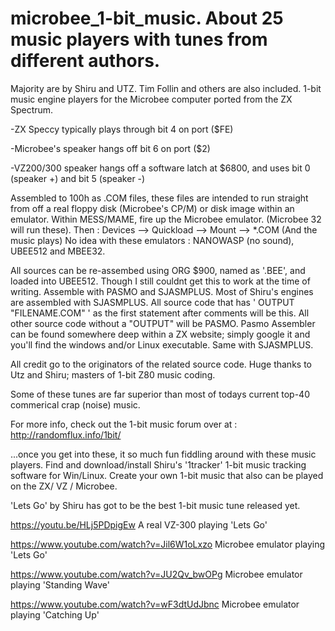 # microbee_1-bit_music. About 25 music players with tunes from different authors.
Majority are by Shiru and UTZ. Tim Follin and others are also included.
1-bit music engine players for the Microbee computer ported from the ZX Spectrum. 

-ZX Speccy typically plays through bit 4 on port ($FE)

-Microbee's speaker hangs off bit 6 on port ($2)

-VZ200/300 speaker hangs off a software latch at $6800, and uses bit 0 (speaker +) and bit 5 (speaker -)


Assembled to 100h as .COM files, these files are intended to run straight from off a real floppy disk (Microbee's CP/M) or disk image within an emulator.
Within MESS/MAME, fire up the Microbee emulator. (Microbee 32 will run these).
Then : Devices --> Quickload --> Mount --> *.COM      (And the music plays)
No idea with these emulators : NANOWASP (no sound), UBEE512 and MBEE32.

All sources can be re-assembed using ORG $900, named as '.BEE', and loaded into UBEE512. 
Though I still couldnt get this to work at the time of writing.
Assemble with PASMO and SJASMPLUS.
Most of Shiru's engines are assembled with SJASMPLUS. All source code that has ' OUTPUT "FILENAME.COM" ' as the first statement after comments will be this.
All other source code without a "OUTPUT" will be PASMO.
Pasmo Assembler can be found somewhere deep within a ZX website; simply google it and you'll find the windows and/or Linux executable. Same with SJASMPLUS.


All credit go to the originators of the related source code.
Huge thanks to Utz and Shiru; masters of 1-bit Z80 music coding.

Some of these tunes are far superior than most of todays current top-40 commerical crap (noise) music.

For more info, check out the 1-bit music forum over at : http://randomflux.info/1bit/

...once you get into these, it so much fun fiddling around with these music players.
Find and download/install Shiru's '1tracker' 1-bit music tracking software for Win/Linux. Create your own 1-bit music that also can be played on the ZX/ VZ / Microbee.

'Lets Go' by Shiru has got to be the best 1-bit music tune released yet.

https://youtu.be/HLj5PDpigEw								  A real VZ-300 playing 'Lets Go'

https://www.youtube.com/watch?v=Jil6W1oLxzo   Microbee emulator playing 'Lets Go'

https://www.youtube.com/watch?v=JU2Qv_bwOPg	  Microbee emulator playing 'Standing Wave'

https://www.youtube.com/watch?v=wF3dtUdJbnc		Microbee emulator playing 'Catching Up'




